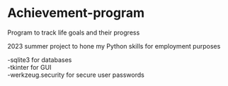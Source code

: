 # Achievement-program
Program to track life goals and their progress

2023 summer project to hone my Python skills for employment purposes

-sqlite3 for databases  
-tkinter for GUI  
-werkzeug.security for secure user passwords  

